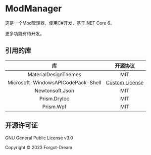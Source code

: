 ﻿# ModManager

这是一个Mod管理器，使用C#开发，基于.NET Core 6。

更多功能有待开发。

## 引用的库
| 库 | 开源协议 |
| :----: | :----: |
| MaterialDesignThemes | MIT |
| Microsoft-WindowsAPICodePack-Shell | [Custom License](https://github.com/contre/Windows-API-Code-Pack-1.1/blob/master/LICENSE) |
| Newtonsoft.Json | MIT |
| Prism.DryIoc | MIT |
| Prism.Wpf | MIT |


## 开源许可证
GNU General Public License v3.0

Copyright © 2023 Forgot-Dream
